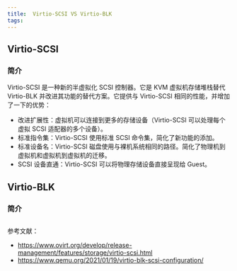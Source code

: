 ```yaml
---
title:  Virtio-SCSI VS Virtio-BLK
tags:
---
```


## Virtio-SCSI

### 简介

Virtio-SCSI 是一种新的半虚拟化 SCSI 控制器。它是 KVM 虚拟机存储堆栈替代 Virtio-BLK 并改进其功能的替代方案。它提供与 Virtio-SCSI 相同的性能，并增加了一下的优势：

- 改进扩展性：虚拟机可以连接到更多的存储设备（Virtio-SCSI 可以处理每个虚拟 SCSI 适配器的多个设备）。
- 标准指令集：Virtio-SCSI 使用标准 SCSI 命令集，简化了新功能的添加。
- 标准设备名：Virtio-SCSI 磁盘使用与裸机系统相同的路径。简化了物理机到虚拟机和虚拟机到虚拟机的迁移。
- SCSI 设备直通：Virtio-SCSI 可以将物理存储设备直接呈现给 Guest。


## Virtio-BLK

### 简介

## 


参考文献：

- https://www.ovirt.org/develop/release-management/features/storage/virtio-scsi.html
- https://www.qemu.org/2021/01/19/virtio-blk-scsi-configuration/
